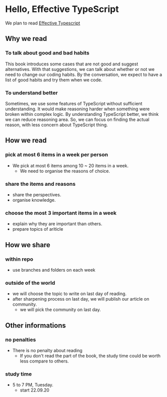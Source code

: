 # Hello, Effective TypeScript
We plan to read [Effective Typescript](https://effectivetypescript.com/)

## Why we read
### To talk about good and bad habits
This book introduces some cases that are not good and suggest alternatives. With that suggestions, we can talk about whether or not we need to change our coding habits. By the conversation, we expect to have a list of good habits and try them when we code.

### To understand better
Sometimes, we use some features of TypeScript without sufficient understanding. It would make reasoning harder when something were broken within complex logic. By understanding TypeScript better, we think we can reduce reasoning area. So, we can focus on finding the actual reason, with less concern about TypeScript thing.

## How we read
### pick at most 6 items in a week per person
- We pick at most 6 items among 10 ~ 20 items in a week.
    - We need to organise the reasons of choice. 

### share the items and reasons
- share the perspectives.
- organise knowledge.

### choose the most 3 important items in a week
- explain why they are important than others.
- prepare topics of ariticle

## How we share
### within repo
- use branches and folders on each week

### outside of the world
- we will choose the topic to write on last day of reading.
- after sharpening process on last day, we will publish our article on community.
    - we will pick the community on last day.

## Other informations
### no penalties
- There is no penalty about reading
    - If you don't read the part of the book, the study time could be worth less compare to others.

### study time 
- 5 to 7 PM, Tuesday.
    - start 22.09.20
